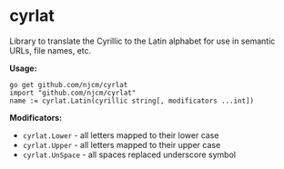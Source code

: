 # cyrlat

Library to translate the Cyrillic to the Latin alphabet for use in semantic URLs, file names, etc.

**Usage:**
```
go get github.com/njcm/cyrlat
import "github.com/njcm/cyrlat"
name := cyrlat.Latin(cyrillic string[, modificators ...int])
```
**Modificators:**
- `cyrlat.Lower` - all letters mapped to their lower case
- `cyrlat.Upper` - all letters mapped to their upper case
- `cyrlat.UnSpace` - all spaces replaced underscore symbol
